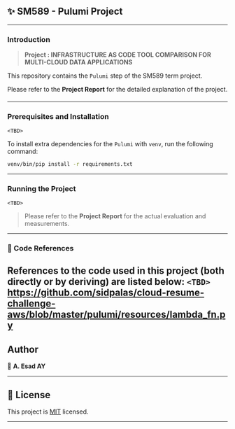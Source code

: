 ## ✨ SM589 - Pulumi Project
---

### Introduction

> **Project : INFRASTRUCTURE AS CODE TOOL COMPARISON FOR MULTI-CLOUD DATA APPLICATIONS**

This repository contains the `Pulumi` step of the SM589 term project.

Please refer to the **Project Report** for the detailed explanation of the project.

#### 
---

### Prerequisites and Installation
`<TBD>`


To install extra dependencies for the `Pulumi` with `venv`, run the following command:
```sh
venv/bin/pip install -r requirements.txt  
```

---

### Running the Project
`<TBD>`
> Please refer to the **Project Report** for the actual evaluation and measurements.
---

### 🤝 Code References

References to the code used in this project (both directly or by deriving) are listed below:
`<TBD>`
https://github.com/sidpalas/cloud-resume-challenge-aws/blob/master/pulumi/resources/lambda_fn.py
---

## Author

👤 **A. Esad AY**

---

## 📝 License

This project is [MIT](https://github.com/esaday/SM589-Pulumi/blob/master/LICENSE) licensed.

---
